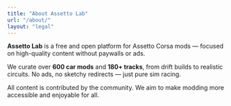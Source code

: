 ```yaml
---
title: "About Assetto Lab"
url: "/about/"
layout: "legal"
---
```


**Assetto Lab** is a free and open platform for Assetto Corsa mods — focused on high-quality content without paywalls or ads.

We curate over **600 car mods** and **180+ tracks**, from drift builds to realistic circuits. No ads, no sketchy redirects — just pure sim racing.

All content is contributed by the community. We aim to make modding more accessible and enjoyable for all.
